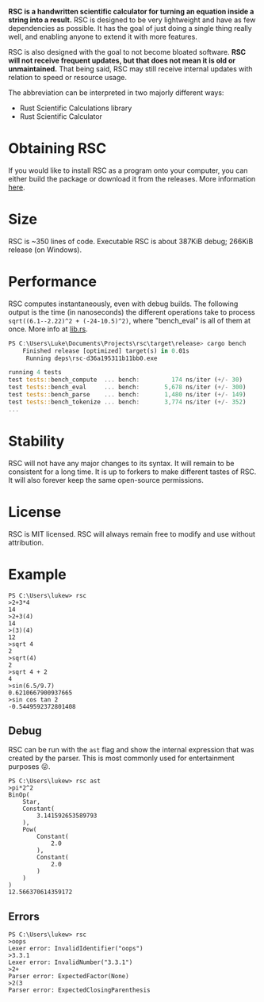 **RSC is a handwritten scientific calculator for turning an equation inside a string into a result.** RSC is designed to be very lightweight and have as few dependencies as possible. It has the goal of just doing a single thing really well, and enabling anyone to extend it with more features.

RSC is also designed with the goal to not become bloated software. **RSC will not receive frequent updates, but that does not mean it is old or unmaintained.** That being said, RSC may still receive internal updates with relation to speed or resource usage.

The abbreviation can be interpreted in two majorly different ways:
* Rust Scientific Calculations library
* Rust Scientific Calculator

# Obtaining RSC
If you would like to install RSC as a program onto your computer, you can either build the package or download it from the releases. More information [here](https://github.com/asmoaesl/rsc/wiki/Executable).

# Size
RSC is ~350 lines of code. Executable RSC is about 387KiB debug; 266KiB release (on Windows).

# Performance
RSC computes instantaneously, even with debug builds. The following output is the time (in nanoseconds) the different operations take to process `sqrt((6.1--2.22)^2 + (-24-10.5)^2)`, where "bench_eval" is all of them at once. More info at [lib.rs](https://github.com/asmoaesl/rsc/blob/master/src/lib.rs).
```rs
PS C:\Users\Luke\Documents\Projects\rsc\target\release> cargo bench
    Finished release [optimized] target(s) in 0.01s
     Running deps\rsc-d36a195311b11bb0.exe

running 4 tests
test tests::bench_compute  ... bench:         174 ns/iter (+/- 30)
test tests::bench_eval     ... bench:       5,678 ns/iter (+/- 300)
test tests::bench_parse    ... bench:       1,480 ns/iter (+/- 149)
test tests::bench_tokenize ... bench:       3,774 ns/iter (+/- 352)
...
```

# Stability
RSC will not have any major changes to its syntax. It will remain to be consistent for a long time. It is up to forkers to make different tastes of RSC. It will also forever keep the same open-source permissions.

# License
RSC is MIT licensed. RSC will always remain free to modify and use without attribution.

# Example
```
PS C:\Users\lukew> rsc
>2+3*4
14
>2+3(4)
14
>(3)(4)
12
>sqrt 4
2
>sqrt(4)
2
>sqrt 4 + 2
4
>sin(6.5/9.7)
0.6210667900937665
>sin cos tan 2
-0.5449592372801408
```
## Debug
RSC can be run with the `ast` flag and show the internal expression that was created by the parser. This is most commonly used for entertainment purposes 😛.
```
PS C:\Users\lukew> rsc ast
>pi*2^2
BinOp(
    Star,
    Constant(
        3.141592653589793
    ),
    Pow(
        Constant(
            2.0
        ),
        Constant(
            2.0
        )
    )
)
12.566370614359172
```
## Errors
```
PS C:\Users\lukew> rsc
>oops
Lexer error: InvalidIdentifier("oops")
>3.3.1
Lexer error: InvalidNumber("3.3.1")
>2+
Parser error: ExpectedFactor(None)
>2(3
Parser error: ExpectedClosingParenthesis
```
